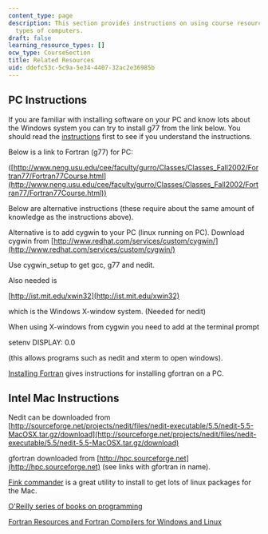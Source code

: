 ```yaml
---
content_type: page
description: This section provides instructions on using course resources with different
  types of computers.
draft: false
learning_resource_types: []
ocw_type: CourseSection
title: Related Resources
uid: ddefc53c-5c9a-5e34-4407-32ac2e36985b
---
```

## PC Instructions

If you are familiar with installing software on your PC and know lots about the Windows system you can try to install g77 from the link below. You should read the [instructions](http://www.neng.usu.edu/cee/faculty/gurro/Classes/Classes_Fall2002/Fortran77/ReadMe.txt) first to see if you understand the instructions.

Below is a link to Fortran (g77) for PC:

([http://www.neng.usu.edu/cee/faculty/gurro/Classes/Classes_Fall2002/Fortran77/Fortran77Course.html](http://www.neng.usu.edu/cee/faculty/gurro/Classes/Classes_Fall2002/Fortran77/Fortran77Course.html))

Below are alternative instructions (these require about the same amount of knowledge as the instructions above).

Alternative is to add cygwin to your PC (linux running on PC). Download cygwin from [http://www.redhat.com/services/custom/cygwin/](http://www.redhat.com/services/custom/cygwin/)

Use cygwin\_setup to get gcc, g77 and nedit.

Also needed is

[http://ist.mit.edu/xwin32](http://ist.mit.edu/xwin32)

which is the Windows X-window system. (Needed for nedit)

When using X-windows from cygwin you need to add at the terminal prompt

setenv DISPLAY: 0.0

(this allows programs such as nedit and xterm to open windows).

[Installing Fortran](http://www.neuralwiki.org/index.php?title=Installing_Fortran) gives instructions for installing gfortran on a PC.

## Intel Mac Instructions

Nedit can be downloaded from   
[http://sourceforge.net/projects/nedit/files/nedit-executable/5.5/nedit-5.5-MacOSX.tar.gz/download](http://sourceforge.net/projects/nedit/files/nedit-executable/5.5/nedit-5.5-MacOSX.tar.gz/download)

gfortran downloaded from [http://hpc.sourceforge.net](http://hpc.sourceforge.net) (see links with gfortran in name).

[Fink commander](http://finkcommander.sourceforge.net/) is a great utility to install to get lots of linux packages for the Mac.

[O'Reilly series of books on programming](http://my.safaribooksonline.com/?portal=oreilly)

[Fortran Resources and Fortran Compilers for Windows and Linux](https://fortran-lang.org/compilers/)